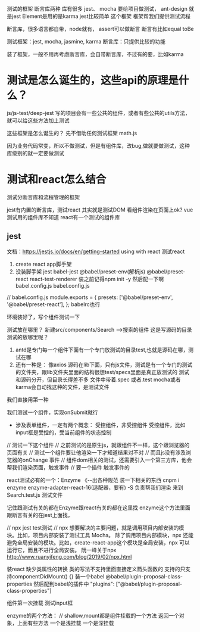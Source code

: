 测试的框架 断言库两种 库有很多
jest、 mocha
要给项目做测试，
ant-design 就是jest
Element是用的是karma
jest比较简单 这个框架
框架帮我们提供测试流程

断言库，很多语言都自带，node就有，
assert可以做断言
断言有比如equal toBe

测试框架：jest, mocha,  jasmine, karma
断言库：只提供比较的功能

装了框架，一般不用再考虑断言库，会自带断言库，不过有的要，比如karma

# 测试是怎么诞生的，这些api的原理是什么？
js/js-test/deep-jest
写的项目会有一些公共的组件，或者有些公共的utils方法，就可以给这些方法加上测试

这些框架是怎么诞生的？
先不借助任何测试框架 math.js

因为业务代码常变，所以不做测试，但是有组件库，改bug,做就要做测试，这种库级别的就一定要做测试

# 测试和react怎么结合
 测试分断言库和流程管理的框架

jest有内置的断言库，测试react 其实就是测试DOM 看组件渲染在页面上ok?
vue测试用的组件库不知道
react有一个测试的组件库

## jest
文档：https://jestjs.io/docs/en/getting-started
using with react
测试react
1. create react app脚手架
2. 没装脚手架
jest babel-jest @babel/preset-env(解析js) @babel/preset-react react-test-renderer
装之前记得npm init -y
然后配一下啊babel.config.js
babel.config.js

// babel.config.js
module.exports = {
  presets: ['@babel/preset-env', '@babel/preset-react'],
};
babelrc也行

环境装好了，写个组件测试一下

测试放在哪里？
新建src/components/Search -->搜索的组件 这是写源码的目录
测试的放哪里呢？
1. antd是专门每一个组件下面有一个专门放测试的目录test,也就是源码在哪，测试在哪
2. 还有一种是：
像axios 源码在lib下面，只有js文件，测试是有一个专门的测试的文件夹，跟lib文件夹里面的结构很想test/specs里面是真正放测试的
测试和源码分开，但目录长得差不多
文件中带着.spec 或者.test mocha或者karma会自动找这种的文件，是测试文件

我们直接用第一种

我们测试一个组件，实现onSubmit就行

+ 涉及表单组件，一定有两个概念：
受控组件，非受控组件
受控组件，比如input框是受控的，受当前组件的状态控制 

// 测试一下这个组件
// 之前测试的是原生js，就跟组件不一样，这个跟浏览器的页面有关
// 测试一个组件要让他渲染一下才知道结果对不对
// 而且js没有涉及浏览器的onChange 事件
// 组件dom相关的测试，还需要引入一个第三方库，他会帮我们渲染页面，触发事件
// 要一个插件 触发事件的

react测试必有的一个：Enzyme 《--出各种规范
装一下相关的东西
cnpm i enzyme enzyme-adapter-react-16(适配器，要有) -S
负责帮我们渲染
来到Search.test.js 测试文件

记住跟测试有关的都在Enzyme跟react有关的都在这里找 enzyme这个方法里面
跟断言有关的在jest上面找，

// npx jest test测试
// npx 想要解决的主要问题，就是调用项目内部安装的模块。比如，项目内部安装了测试工具 Mocha。
除了调用项目内部模块，npx 还能避免全局安装的模块。比如，create-react-app这个模块是全局安装，npx 可以运行它，而且不进行全局安装。
阮一峰关于npx http://www.ruanyifeng.com/blog/2019/02/npx.html

装react
缺少类属性的转换
类的写法不支持里面直接定义箭头函数的
支持的只支持componentDidMount() {}
装一个babel
@babel/plugin-proposal-class-properties
然后配到babel的插件中
"plugins": ["@babel/plugin-proposal-class-properties"]

组件第一次挂载
测试input框

enzyme的两个方法：
// shallow,mount都是组件挂载的一个方法 返回一个对象，上面有些方法
一个是浅挂载 一个是深挂载
